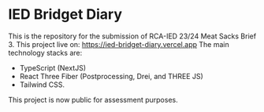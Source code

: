 # IED Bridget Diary
This is the repository for the submission of RCA-IED 23/24 Meat Sacks Brief 3. This project live on: https://ied-bridget-diary.vercel.app The main technology stacks are:
- TypeScript (NextJS)
- React Three Fiber (Postprocessing, Drei, and THREE JS)
- Tailwind CSS.

This project is now public for assessment purposes. 
